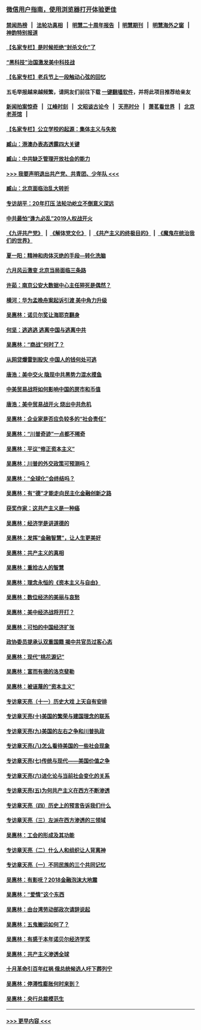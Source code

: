 ### [微信用户指南，使用浏览器打开体验更佳](https://github.com/gfw-breaker/banned-news1/blob/master/indexes/wechat-guide.md?t=0)
#### [禁闻热榜](热点新闻.md?t=0)  &nbsp;&nbsp;|&nbsp;&nbsp; [法轮功真相](https://github.com/gfw-breaker/truth/blob/master/README.md?t=0) &nbsp;&nbsp;|&nbsp;&nbsp; [明慧二十周年报告](https://github.com/gfw-breaker/mh-reports/blob/master/README.md?t=0) &nbsp;&nbsp;|&nbsp;&nbsp;[明慧期刊](https://github.com/gfw-breaker/mh-qikan) &nbsp;&nbsp;|&nbsp;&nbsp; [明慧海外之窗](https://github.com/gfw-breaker/mh-news/blob/master/README.md?t=0) &nbsp;&nbsp;|&nbsp;&nbsp; [神韵特别报道](https://github.com/gfw-breaker/mh-news/blob/master/shenyun.md?t=0)
#### [【名家专栏】是时候拒绝“封杀文化”了](../pages/nsc423/n11814093.md?t=02151255) 
#### [“黑科技”治国激发美中科技战](../pages/nsc423/n11638056.md?t=02151255) 
#### [【名家专栏】老兵节上一段触动心弦的回忆](../pages/nsc423/n11646016.md?t=02151255) 
#### 五毛举报越来越频繁，请网友们前往下载 [一键翻墙软件](https://github.com/gfw-breaker/ssr-accounts)，并将此项目推荐给亲友
#### [新闻拍案惊奇](https://github.com/gfw-breaker/banned-news1/blob/master/pages/link4.md) &nbsp;&nbsp;|&nbsp;&nbsp; [江峰时刻](https://github.com/gfw-breaker/banned-news1/blob/master/pages/link4.md) &nbsp;&nbsp;|&nbsp;&nbsp; [文昭谈古论今](https://github.com/gfw-breaker/banned-news1/blob/master/pages/link4.md) &nbsp;&nbsp;|&nbsp;&nbsp; [天亮时分](https://github.com/gfw-breaker/banned-news1/blob/master/pages/link4.md) &nbsp;&nbsp;|&nbsp;&nbsp; [萧茗看世界](https://github.com/gfw-breaker/banned-news1/blob/master/pages/link4.md) &nbsp;&nbsp;|&nbsp;&nbsp; [北京老茶馆](https://github.com/gfw-breaker/banned-news1/blob/master/pages/link4.md) &nbsp;&nbsp;|&nbsp;&nbsp; 
#### [【名家专栏】公立学校的起源：集体主义与失败](../pages/nsc423/n11601833.md?t=02151255) 
#### [臧山：港澳办表态透露四大关键](../pages/nsc423/n11421628.md?t=02151255) 
#### [臧山：中共缺乏管理开放社会的能力](../pages/nsc423/n11407457.md?t=02151255) 
#### [>>> 我要声明退出共产党、共青团、少年队 <<<](https://github.com/begood0513/goodnews/blob/master/quit/letter.md) 
#### [臧山：北京面临治乱大转折](../pages/nsc423/n11406895.md?t=02151255) 
#### [专访胡平：20年打压 法轮功屹立不倒意义深远](../pages/nsc423/n11398800.md?t=02151255) 
#### [中共最怕“逢九必乱”2019人权战开火](../pages/nsc423/n11385248.md?t=02151255) 
#### [《九评共产党》](https://github.com/begood0513/9ping.md/blob/master/README.md) &nbsp;|&nbsp; [《解体党文化》](../../../../jtdwh.md/blob/master/README.md)  &nbsp;|&nbsp; [《共产主义的终极目的》](../../../../gczydzjmd.md/blob/master/README.md) &nbsp;|&nbsp; [《魔鬼在统治我们的世界》](../../../../mgztzwmdsj.md/blob/master/README.md) 
#### [夏一阳：精神和肉体灭绝的手段—转化洗脑](../pages/nsc423/n11368250.md?t=02151255) 
#### [六月风云激变 北京当局面临三条路](../pages/nsc423/n11313668.md?t=02151255) 
#### [许茹：南京公安大数据中心主任猝死是偶然？](../pages/nsc423/n11064744.md?t=02151255) 
#### [横河：华为孟晚舟案起诉引渡 美中角力升级](../pages/nsc423/n11027230.md?t=02151255) 
#### [吴惠林：诺贝尔奖让海耶克翻身](../pages/nsc423/n10890049.md?t=02151255) 
#### [何坚：逃逃逃 逃离中国与逃离中共](../pages/nsc423/n10592891.md?t=02151255) 
#### [吴惠林：“商战”何时了？](../pages/nsc423/n10573558.md?t=02151255) 
#### [从网贷爆雷到股灾 中国人的钱何处可逃](../pages/nsc423/n10572800.md?t=02151255) 
#### [唐浩：美中交火 隐现中共黑势力混水摸鱼](../pages/nsc423/n10544040.md?t=02151255) 
#### [中美贸易战将如何影响中国的房市和币值](../pages/nsc423/n10543697.md?t=02151255) 
#### [唐浩：美中贸易战开火 烧出中共危机](../pages/nsc423/n10540126.md?t=02151255) 
#### [吴惠林：企业家是否应负较多的“社会责任”](../pages/nsc423/n10535022.md?t=02151255) 
#### [吴惠林：“川普奇迹”一点都不稀奇](../pages/nsc423/n10512808.md?t=02151255) 
#### [吴惠林：平议“修正资本主义”](../pages/nsc423/n10495724.md?t=02151255) 
#### [吴惠林：川普的外交政策可预测吗？](../pages/nsc423/n10462387.md?t=02151255) 
#### [吴惠林：“全球化”会终结吗？](../pages/nsc423/n10452838.md?t=02151255) 
#### [吴惠林：有“德”才能走向民主化金融创新之路](../pages/nsc423/n10432292.md?t=02151255) 
#### [获奖作家：这共产主义是一种癌](../pages/nsc423/n10431541.md?t=02151255) 
#### [吴惠林：经济学是讲道德的](../pages/nsc423/n10398014.md?t=02151255) 
#### [吴惠林：发挥“金融智慧”，让人生更美好](../pages/nsc423/n10375019.md?t=02151255) 
#### [吴惠林：共产主义的真相](../pages/nsc423/n10351394.md?t=02151255) 
#### [吴惠林：重拾古人的智慧](../pages/nsc423/n10337691.md?t=02151255) 
#### [吴惠林：理念永恒的《资本主义与自由》](../pages/nsc423/n10316274.md?t=02151255) 
#### [吴惠林：数位经济的美丽与哀愁](../pages/nsc423/n10292946.md?t=02151255) 
#### [吴惠林：美中经济战将开打？](../pages/nsc423/n10258825.md?t=02151255) 
#### [吴惠林：可怕的中国经济扩张](../pages/nsc423/n10219147.md?t=02151255) 
#### [政协委员提承认双重国籍 揭中共官员过客心态](../pages/nsc423/n10208809.md?t=02151255) 
#### [吴惠林：现代“桃花源记”](../pages/nsc423/n10185234.md?t=02151255) 
#### [吴惠林：富而有德的洛克斐勒](../pages/nsc423/n10142264.md?t=02151255) 
#### [吴惠林：被诬蔑的“资本主义”](../pages/nsc423/n10124816.md?t=02151255) 
#### [专访章天亮（十一）历史大戏 上天自有安排](../pages/nsc423/n10094905.md?t=02151255) 
#### [专访章天亮(十)美国的繁荣与建国理念的联系](../pages/nsc423/n10094899.md?t=02151255) 
#### [专访章天亮(九)美国的左右之争和川普执政](../pages/nsc423/n10094889.md?t=02151255) 
#### [专访章天亮(八)怎么看待美国的一些社会现象](../pages/nsc423/n10094857.md?t=02151255) 
#### [专访章天亮(七)传统与现代——美国价值之争](../pages/nsc423/n10093140.md?t=02151255) 
#### [专访章天亮(六)进化论与当前社会变化的关系](../pages/nsc423/n10092036.md?t=02151255) 
#### [专访章天亮(五)为何共产主义在西方不断渗透](../pages/nsc423/n10083620.md?t=02151255) 
#### [专访章天亮（四）历史上的预言告诉我们什么](../pages/nsc423/n10083606.md?t=02151255) 
#### [专访章天亮（三）左派在西方渗透的三领域](../pages/nsc423/n10081115.md?t=02151255) 
#### [吴惠林：工会的形成及其功能](../pages/nsc423/n10080633.md?t=02151255) 
#### [专访章天亮（二）什么人和组织让人背离神](../pages/nsc423/n10076637.md?t=02151255) 
#### [专访章天亮（一）不同民族的三个共同记忆](../pages/nsc423/n10074188.md?t=02151255) 
#### [吴惠林：有影呒？2018金融泡沫大地震](../pages/nsc423/n10040534.md?t=02151255) 
#### [吴惠林：“爱情”这个东西](../pages/nsc423/n10019423.md?t=02151255) 
#### [吴惠林：由台湾劳动部政次请辞说起](../pages/nsc423/n9979679.md?t=02151255) 
#### [吴惠林：五鬼搬运如何了？](../pages/nsc423/n9925338.md?t=02151255) 
#### [吴惠林：有感于本年诺贝尔经济学奖](../pages/nsc423/n9871883.md?t=02151255) 
#### [吴惠林：共产主义渗透全球](../pages/nsc423/n9812748.md?t=02151255) 
#### [十月革命引百年红祸 俄总统候选人吁下葬列宁](../pages/nsc423/n9810182.md?t=02151255) 
#### [吴惠林：停滞性膨胀何时来到？](../pages/nsc423/n9764136.md?t=02151255) 
#### [吴惠林：央行总裁模范生](../pages/nsc423/n9728134.md?t=02151255) 

----
#### [ >>> 更早内容 <<< ](../indexes/nsc423-earlier.md)
